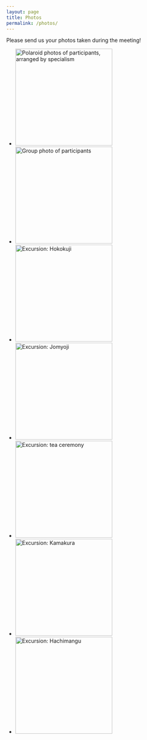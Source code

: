 ```yaml
---
layout: page
title: Photos
permalink: /photos/
---
```


Please send us your photos taken during the meeting!

* <a href="/shonan-203-website/photos/mugshots.jpg"><img src="/shonan-203-website/photos/mugshots-thumb.jpg" width="256" alt="Polaroid photos of participants, arranged by specialism"/></a>
* <a href="/shonan-203-website/photos/group.jpg"><img src="/shonan-203-website/photos/group-thumb.jpeg" width="256" alt="Group photo of participants"/></a>
* <a href="/shonan-203-website/photos/conv0002.jpg"><img src="/shonan-203-website/photos/conv0002.jpg" width="256" alt="Excursion: Hokokuji"/></a>
* <a href="/shonan-203-website/photos/conv0003.jpg"><img src="/shonan-203-website/photos/conv0003.jpg" width="256" alt="Excursion: Jomyoji"/></a>
* <a href="/shonan-203-website/photos/conv0004.jpg"><img src="/shonan-203-website/photos/conv0004.jpg" width="256" alt="Excursion: tea ceremony"/></a>
* <a href="/shonan-203-website/photos/conv0005.jpg"><img src="/shonan-203-website/photos/conv0005.jpg" width="256" alt="Excursion: Kamakura"/></a>
* <a href="/shonan-203-website/photos/conv0007.jpg"><img src="/shonan-203-website/photos/conv0007.jpg" width="256" alt="Excursion: Hachimangu"/></a>
